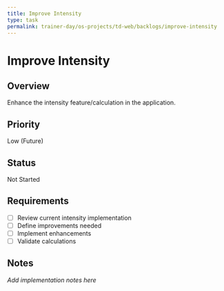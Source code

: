 ```yaml
---
title: Improve Intensity
type: task
permalink: trainer-day/os-projects/td-web/backlogs/improve-intensity
---
```


# Improve Intensity

## Overview
Enhance the intensity feature/calculation in the application.

## Priority
Low (Future)

## Status
Not Started

## Requirements
- [ ] Review current intensity implementation
- [ ] Define improvements needed
- [ ] Implement enhancements
- [ ] Validate calculations

## Notes
_Add implementation notes here_